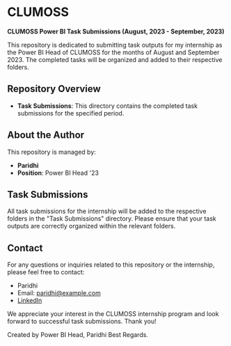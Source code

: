 # CLUMOSS

**CLUMOSS Power BI Task Submissions (August, 2023 - September, 2023)**

This repository is dedicated to submitting task outputs for my internship as the Power BI Head of CLUMOSS for the months of August and September 2023. The completed tasks will be organized and added to their respective folders.

## Repository Overview

- **Task Submissions**: This directory contains the completed task submissions for the specified period.

## About the Author

This repository is managed by:

- **Paridhi**
- **Position**: Power BI Head '23

## Task Submissions

All task submissions for the internship will be added to the respective folders in the "Task Submissions" directory. Please ensure that your task outputs are correctly organized within the relevant folders.

## Contact

For any questions or inquiries related to this repository or the internship, please feel free to contact:

- Paridhi
- Email: paridhi@example.com
- [LinkedIn](www.linkedin.com/in/paridhiarya)

We appreciate your interest in the CLUMOSS internship program and look forward to successful task submissions. Thank you!


Created by Power BI Head,
Paridhi
Best Regards.
